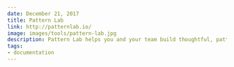 ```yaml
---
date: December 21, 2017
title: Pattern Lab
link: http://patternlab.io/
image: images/tools/pattern-lab.jpg
description: Pattern Lab helps you and your team build thoughtful, pattern-driven user interfaces using atomic design principles.
tags:
- documentation
---
```


<!-- TOOLS TAGS
================================
- design
- development
- documentation
- frameworks
- sketch
  type: Plugin
  type: Sketch File
================================ -->